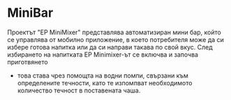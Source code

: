 # MiniBar

Проектът "EP MiniMixer" представлява автоматизиран мини бар, който се управлява 
от мобилно приложение, в което потребителя може да си избере готова напитка или да си
направи такава по свой вкус. След избирането на напитката EP Minimixer-ът се включва и започва приготвянето
 - това става чрез помощта на водни помпи, свързани към определените течности, като те изпомпват 
 необходимото количество течност в поставената чаша.